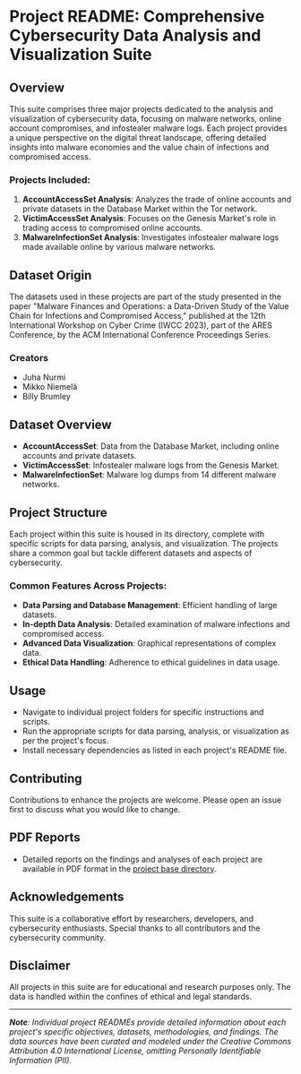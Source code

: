 # Project README: Comprehensive Cybersecurity Data Analysis and Visualization Suite

## Overview
This suite comprises three major projects dedicated to the analysis and visualization of cybersecurity data, focusing on malware networks, online account compromises, and infostealer malware logs. Each project provides a unique perspective on the digital threat landscape, offering detailed insights into malware economies and the value chain of infections and compromised access.

### Projects Included:
1. **AccountAccessSet Analysis**: Analyzes the trade of online accounts and private datasets in the Database Market within the Tor network.
2. **VictimAccessSet Analysis**: Focuses on the Genesis Market's role in trading access to compromised online accounts.
3. **MalwareInfectionSet Analysis**: Investigates infostealer malware logs made available online by various malware networks.

## Dataset Origin
The datasets used in these projects are part of the study presented in the paper "Malware Finances and Operations: a Data-Driven Study of the Value Chain for Infections and Compromised Access," published at the 12th International Workshop on Cyber Crime (IWCC 2023), part of the ARES Conference, by the ACM International Conference Proceedings Series.

### Creators
- Juha Nurmi
- Mikko Niemelä
- Billy Brumley

## Dataset Overview
- **AccountAccessSet**: Data from the Database Market, including online accounts and private datasets.
- **VictimAccessSet**: Infostealer malware logs from the Genesis Market.
- **MalwareInfectionSet**: Malware log dumps from 14 different malware networks.

## Project Structure
Each project within this suite is housed in its directory, complete with specific scripts for data parsing, analysis, and visualization. The projects share a common goal but tackle different datasets and aspects of cybersecurity.

### Common Features Across Projects:
- **Data Parsing and Database Management**: Efficient handling of large datasets.
- **In-depth Data Analysis**: Detailed examination of malware infections and compromised access.
- **Advanced Data Visualization**: Graphical representations of complex data.
- **Ethical Data Handling**: Adherence to ethical guidelines in data usage.

## Usage
- Navigate to individual project folders for specific instructions and scripts.
- Run the appropriate scripts for data parsing, analysis, or visualization as per the project's focus.
- Install necessary dependencies as listed in each project's README file.

## Contributing
Contributions to enhance the projects are welcome. Please open an issue first to discuss what you would like to change.

## PDF Reports
- Detailed reports on the findings and analyses of each project are available in PDF format in the [project base directory](https://github.com/shepherd-06/Tor-Marketplace-Analysis/blob/main/Final%20Report.pdf). 

## Acknowledgements
This suite is a collaborative effort by researchers, developers, and cybersecurity enthusiasts. Special thanks to all contributors and the cybersecurity community.

## Disclaimer
All projects in this suite are for educational and research purposes only. The data is handled within the confines of ethical and legal standards.

---

_**Note**: Individual project READMEs provide detailed information about each project's specific objectives, datasets, methodologies, and findings. The data sources have been curated and modeled under the Creative Commons Attribution 4.0 International License, omitting Personally Identifiable Information (PII)._
